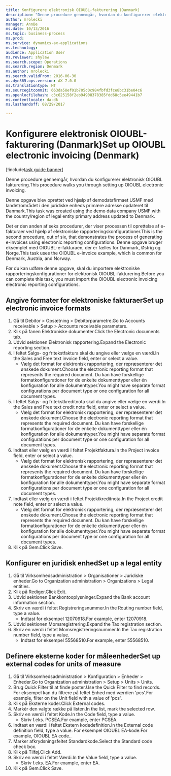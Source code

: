 ```yaml
--- 
title: Konfigurere elektronisk OIOUBL-fakturering (Danmark)
description: "Denne procedure gennemgår, hvordan du konfigurerer elektronisk OIOUBL fakturering."
author: mrolecki
manager: AnnBe
ms.date: 10/13/2016
ms.topic: business-process
ms.prod: 
ms.service: dynamics-ax-applications
ms.technology: 
audience: Application User
ms.reviewer: shylaw
ms.search.scope: Operations
ms.search.region: Denmark
ms.author: mrolecki
ms.search.validFrom: 2016-06-30
ms.dyn365.ops.version: AX 7.0.0
ms.translationtype: HT
ms.sourcegitcommit: 663da58ef01b705c0c984fbfd3fce8bc31be04c6
ms.openlocfilehash: c3c625158f2eb94908378385fdd68c5ee49441b7
ms.contentlocale: da-dk
ms.lasthandoff: 08/29/2017

---
```

# <a name="set-up-oioubl-electronic-invoicing-denmark"></a><span data-ttu-id="bbde5-103">Konfigurere elektronisk OIOUBL-fakturering (Danmark)</span><span class="sxs-lookup"><span data-stu-id="bbde5-103">Set up OIOUBL electronic invoicing (Denmark)</span></span>

[!include[task guide banner](../../includes/task-guide-banner.md)]

<span data-ttu-id="bbde5-104">Denne procedure gennemgår, hvordan du konfigurerer elektronisk OIOUBL fakturering.</span><span class="sxs-lookup"><span data-stu-id="bbde5-104">This procedure walks you through setting up OIOUBL electronic invoicing.</span></span> 



<span data-ttu-id="bbde5-105">Denne opgave blev oprettet ved hjælp af demodatafirmaet USMF med landet/området i den juridiske enheds primære adresse opdateret til Danmark.</span><span class="sxs-lookup"><span data-stu-id="bbde5-105">This task was created using the demo data company USMF with the country/region of legal entity primary address updated to Denmark.</span></span>



<span data-ttu-id="bbde5-106">Det er den anden af seks procedurer, der viser processen til oprettelse af e-fakturaer ved hjælp af elektroniske rapporteringskonfigurationer.</span><span class="sxs-lookup"><span data-stu-id="bbde5-106">This is the second procedure, out of six, that demonstrates the process of generating e-invoices using electronic reporting configurations.</span></span> <span data-ttu-id="bbde5-107">Denne opgave bruger eksemplet med OIOUBL-e-fakturaen, der er fælles for Danmark, Østrig og Norge.</span><span class="sxs-lookup"><span data-stu-id="bbde5-107">This task uses the OIOUBL e-invoice example, which is common for Denmark, Austria, and Norway.</span></span>

<span data-ttu-id="bbde5-108">Før du kan udføre denne opgave, skal du importere elektroniske rapporteringskonfigurationer for elektronisk OIOUBL-fakturering.</span><span class="sxs-lookup"><span data-stu-id="bbde5-108">Before you can complete this task, you must import the OIOUBL electronic invoicing electronic reporting configurations.</span></span>


## <a name="set-up-electronic-invoice-formats"></a><span data-ttu-id="bbde5-109">Angive formater for elektroniske fakturaer</span><span class="sxs-lookup"><span data-stu-id="bbde5-109">Set up electronic invoice formats</span></span>
1. <span data-ttu-id="bbde5-110">Gå til Debitor > Opsætning > Debitorparametre.</span><span class="sxs-lookup"><span data-stu-id="bbde5-110">Go to Accounts receivable > Setup > Accounts receivable parameters.</span></span>
2. <span data-ttu-id="bbde5-111">Klik på fanen Elektroniske dokumenter.</span><span class="sxs-lookup"><span data-stu-id="bbde5-111">Click the Electronic documents tab.</span></span>
3. <span data-ttu-id="bbde5-112">Udvid sektionen Elektronisk rapportering.</span><span class="sxs-lookup"><span data-stu-id="bbde5-112">Expand the Electronic reporting section.</span></span>
4. <span data-ttu-id="bbde5-113">I feltet Salgs- og fritekstfaktura skal du angive eller vælge en værdi.</span><span class="sxs-lookup"><span data-stu-id="bbde5-113">In the Sales and Free text invoice field, enter or select a value.</span></span>
    * <span data-ttu-id="bbde5-114">Vælg det format for elektronisk rapportering, der repræsenterer det ønskede dokument.</span><span class="sxs-lookup"><span data-stu-id="bbde5-114">Choose the electronic reporting format that represents the required document.</span></span> <span data-ttu-id="bbde5-115">Du kan have forskellige formatkonfigurationer for de enkelte dokumenttyper eller én konfiguration for alle dokumenttyper.</span><span class="sxs-lookup"><span data-stu-id="bbde5-115">You might have separate format configurations per document type or one configuration for all document types.</span></span>  
5. <span data-ttu-id="bbde5-116">I feltet Salgs- og fritekstkreditnota skal du angive eller vælge en værdi.</span><span class="sxs-lookup"><span data-stu-id="bbde5-116">In the Sales and Free text credit note field, enter or select a value.</span></span>
    * <span data-ttu-id="bbde5-117">Vælg det format for elektronisk rapportering, der repræsenterer det ønskede dokument.</span><span class="sxs-lookup"><span data-stu-id="bbde5-117">Choose the electronic reporting format that represents the required document.</span></span> <span data-ttu-id="bbde5-118">Du kan have forskellige formatkonfigurationer for de enkelte dokumenttyper eller én konfiguration for alle dokumenttyper.</span><span class="sxs-lookup"><span data-stu-id="bbde5-118">You might have separate format configurations per document type or one configuration for all document types.</span></span>  
6. <span data-ttu-id="bbde5-119">Indtast eller vælg en værdi i feltet Projektfaktura.</span><span class="sxs-lookup"><span data-stu-id="bbde5-119">In the Project invoice field, enter or select a value.</span></span>
    * <span data-ttu-id="bbde5-120">Vælg det format for elektronisk rapportering, der repræsenterer det ønskede dokument.</span><span class="sxs-lookup"><span data-stu-id="bbde5-120">Choose the electronic reporting format that represents the required document.</span></span> <span data-ttu-id="bbde5-121">Du kan have forskellige formatkonfigurationer for de enkelte dokumenttyper eller én konfiguration for alle dokumenttyper.</span><span class="sxs-lookup"><span data-stu-id="bbde5-121">You might have separate format configurations per document type or one configuration for all document types.</span></span>  
7. <span data-ttu-id="bbde5-122">Indtast eller vælg en værdi i feltet Projektkreditnota.</span><span class="sxs-lookup"><span data-stu-id="bbde5-122">In the Project credit note field, enter or select a value.</span></span>
    * <span data-ttu-id="bbde5-123">Vælg det format for elektronisk rapportering, der repræsenterer det ønskede dokument.</span><span class="sxs-lookup"><span data-stu-id="bbde5-123">Choose the electronic reporting format that represents the required document.</span></span> <span data-ttu-id="bbde5-124">Du kan have forskellige formatkonfigurationer for de enkelte dokumenttyper eller én konfiguration for alle dokumenttyper.</span><span class="sxs-lookup"><span data-stu-id="bbde5-124">You might have separate format configurations per document type or one configuration for all document types.</span></span>  
8. <span data-ttu-id="bbde5-125">Klik på Gem.</span><span class="sxs-lookup"><span data-stu-id="bbde5-125">Click Save.</span></span>

## <a name="set-up-a-legal-entity"></a><span data-ttu-id="bbde5-126">Konfigurer en juridisk enhed</span><span class="sxs-lookup"><span data-stu-id="bbde5-126">Set up a legal entity</span></span>
1. <span data-ttu-id="bbde5-127">Gå til Virksomhedsadministration > Organisationer > Juridiske enheder.</span><span class="sxs-lookup"><span data-stu-id="bbde5-127">Go to Organization administration > Organizations > Legal entities.</span></span>
2. <span data-ttu-id="bbde5-128">Klik på Rediger.</span><span class="sxs-lookup"><span data-stu-id="bbde5-128">Click Edit.</span></span>
3. <span data-ttu-id="bbde5-129">Udvid sektionen Bankkontooplysninger.</span><span class="sxs-lookup"><span data-stu-id="bbde5-129">Expand the Bank account information section.</span></span>
4. <span data-ttu-id="bbde5-130">Skriv en værdi i feltet Registreringsnummer.</span><span class="sxs-lookup"><span data-stu-id="bbde5-130">In the Routing number field, type a value.</span></span>
    * <span data-ttu-id="bbde5-131">Indtast for eksempel 12070918.</span><span class="sxs-lookup"><span data-stu-id="bbde5-131">For example, enter 12070918.</span></span>  
5. <span data-ttu-id="bbde5-132">Udvid sektionen Momsregistrering.</span><span class="sxs-lookup"><span data-stu-id="bbde5-132">Expand the Tax registration section.</span></span>
6. <span data-ttu-id="bbde5-133">Skriv en værdi i feltet Momsregistreringsnummer.</span><span class="sxs-lookup"><span data-stu-id="bbde5-133">In the Tax registration number field, type a value.</span></span>
    * <span data-ttu-id="bbde5-134">Indtast for eksempel 55568510.</span><span class="sxs-lookup"><span data-stu-id="bbde5-134">For example, enter 55568510.</span></span>  

## <a name="set-up-external-codes-for-units-of-measure"></a><span data-ttu-id="bbde5-135">Definere eksterne koder for måleenheder</span><span class="sxs-lookup"><span data-stu-id="bbde5-135">Set up external codes for units of measure</span></span>
1. <span data-ttu-id="bbde5-136">Gå til Virksomhedsadministration > Konfiguration > Enheder > Enheder.</span><span class="sxs-lookup"><span data-stu-id="bbde5-136">Go to Organization administration > Setup > Units > Units.</span></span>
2. <span data-ttu-id="bbde5-137">Brug Quick Filter til at finde poster.</span><span class="sxs-lookup"><span data-stu-id="bbde5-137">Use the Quick Filter to find records.</span></span> <span data-ttu-id="bbde5-138">For eksempel kan du filtrere på feltet Enhed med værdien 'pcs'.</span><span class="sxs-lookup"><span data-stu-id="bbde5-138">For example, filter on the Unit field with a value of 'pcs'.</span></span>
3. <span data-ttu-id="bbde5-139">Klik på Eksterne koder.</span><span class="sxs-lookup"><span data-stu-id="bbde5-139">Click External codes.</span></span>
4. <span data-ttu-id="bbde5-140">Markér den valgte række på listen.</span><span class="sxs-lookup"><span data-stu-id="bbde5-140">In the list, mark the selected row.</span></span>
5. <span data-ttu-id="bbde5-141">Skriv en værdi i feltet Kode.</span><span class="sxs-lookup"><span data-stu-id="bbde5-141">In the Code field, type a value.</span></span>
    * <span data-ttu-id="bbde5-142">Skriv f.eks. PCSEA.</span><span class="sxs-lookup"><span data-stu-id="bbde5-142">For example, enter PCSEA.</span></span>  
6. <span data-ttu-id="bbde5-143">Indtast en værdi i feltet Ekstern kodedefinition.</span><span class="sxs-lookup"><span data-stu-id="bbde5-143">In the External code definition field, type a value.</span></span> <span data-ttu-id="bbde5-144">For eksempel OIOUBL EA-kode.</span><span class="sxs-lookup"><span data-stu-id="bbde5-144">For example, OIOUBL EA code..</span></span>
7. <span data-ttu-id="bbde5-145">Marker afkrydsningsfeltet Standardkode.</span><span class="sxs-lookup"><span data-stu-id="bbde5-145">Select the Standard code check box.</span></span>
8. <span data-ttu-id="bbde5-146">Klik på Tilføj.</span><span class="sxs-lookup"><span data-stu-id="bbde5-146">Click Add.</span></span>
9. <span data-ttu-id="bbde5-147">Skriv en værdi i feltet Værdi.</span><span class="sxs-lookup"><span data-stu-id="bbde5-147">In the Value field, type a value.</span></span>
    * <span data-ttu-id="bbde5-148">Skriv f.eks. EA.</span><span class="sxs-lookup"><span data-stu-id="bbde5-148">For example, enter EA.</span></span>  
10. <span data-ttu-id="bbde5-149">Klik på Gem.</span><span class="sxs-lookup"><span data-stu-id="bbde5-149">Click Save.</span></span>


